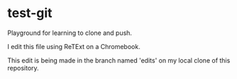 # test-git
Playground for learning to clone and push.

I edit this file using ReTExt on a Chromebook.

This edit is being made in the branch named 'edits' on my local clone of this repository.